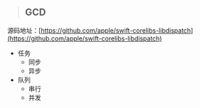 > ## GCD

源码地址：[https://github.com/apple/swift-corelibs-libdispatch](https://github.com/apple/swift-corelibs-libdispatch)

* 任务
  * 同步
  * 异步
* 队列
  * 串行
  * 并发



